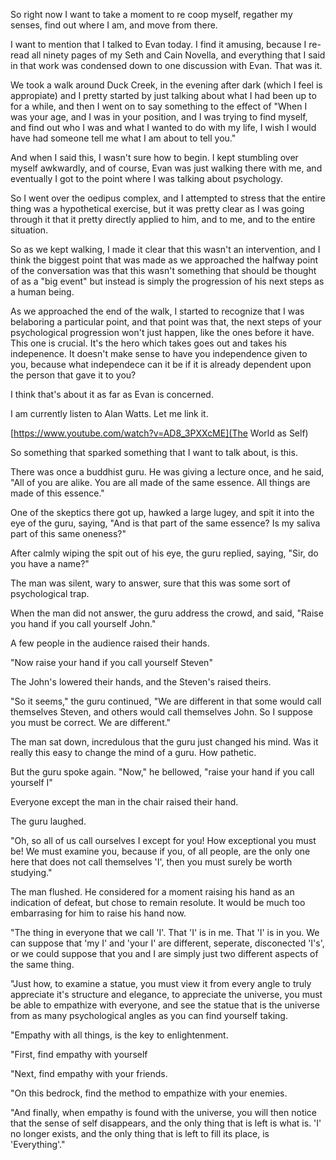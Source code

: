 So right now I want to take a moment to re coop myself, regather my senses,
find out where I am, and move from there.

I want to mention that I talked to Evan today. I find it amusing, because I
re-read all ninety pages of my Seth and Cain Novella, and everything that I
said in that work was condensed down to one discussion with Evan. That was it.

We took a walk around Duck Creek, in the evening after dark (which I feel is
appropiate) and I pretty started by just talking about what I had been up to
for a while, and then I went on to say something to the effect of "When I was
your age, and I was in your position, and I was trying to find myself, and
find out who I was and what I wanted to do with my life, I wish I would have
had someone tell me what I am about to tell you."

And when I said this, I wasn't sure how to begin. I kept stumbling over myself
awkwardly, and of course, Evan was just walking there with me, and eventually I
got to the point where I was talking about psychology.

So I went over the oedipus complex, and I attempted to stress that the entire
thing was a hypothetical exercise, but it was pretty clear as I was going
through it that it pretty directly applied to him, and to me, and to the entire
situation.

So as we kept walking, I made it clear that this wasn't an intervention, and I
think the biggest point that was made as we approached the halfway point of the
conversation was that this wasn't something that should be thought of as a "big
event" but instead is simply the progression of his next steps as a human
being.

As we approached the end of the walk, I started to recognize that I was
belaboring a particular point, and that point was that, the next steps of your
psychological progression won't just happen, like the ones before it have. This
one is crucial. It's the hero which takes goes out and takes his indepenence.
It doesn't make sense to have you independence given to you, because what
independece can it be if it is already dependent upon the person that gave it
to you?

I think that's about it as far as Evan is concerned.

I am currently listen to Alan Watts. Let me link it.

[https://www.youtube.com/watch?v=AD8_3PXXcME](The World as Self)

So something that sparked something that I want to talk about, is this.

There was once a buddhist guru. He was giving a lecture once, and he said, "All
of you are alike. You are all made of the same essence. All things are made of
this essence."

One of the skeptics there got up, hawked a large lugey, and spit it into the
eye of the guru, saying, "And is that part of the same essence? Is my saliva
part of this same oneness?"

After calmly wiping the spit out of his eye, the guru replied, saying, "Sir, do
you have a name?"

The man was silent, wary to answer, sure that this was some sort of
psychological trap.

When the man did not answer, the guru address the crowd, and said, "Raise you
hand if you call yourself John."

A few people in the audience raised their hands.

"Now raise your hand if you call yourself Steven"

The John's lowered their hands, and the Steven's raised theirs.

"So it seems," the guru continued, "We are different in that some would call
themselves Steven, and others would call themselves John. So I suppose you must
be correct. We are different."

The man sat down, incredulous that the guru just changed his mind. Was it
really this easy to change the mind of a guru. How pathetic.

But the guru spoke again. "Now," he bellowed, "raise your hand if you call
yourself I"

Everyone except the man in the chair raised their hand.

The guru laughed.

"Oh, so all of us call ourselves I except for you! How exceptional you must be!
We must examine you, because if you, of all people, are the only one here that
does not call themselves 'I', then you must surely be worth studying."

The man flushed. He considered for a moment raising his hand as an indication
of defeat, but chose to remain resolute. It would be much too embarrasing for
him to raise his hand now.

"The thing in everyone that we call 'I'. That 'I' is in me. That 'I' is in you.
We can suppose that 'my I' and 'your I' are different, seperate, disconected
'I's', or we could suppose that you and I are simply just two different aspects
of the same thing.

"Just how, to examine a statue, you must view it from every angle to truly
appreciate it's structure and elegance, to appreciate the universe, you
must be able to empathize with everyone, and see the statue that is the
universe from as many psychological angles as you can find yourself taking.

"Empathy with all things, is the key to enlightenment.

"First, find empathy with yourself

"Next, find empathy with your friends.

"On this bedrock, find the method to empathize with your enemies.

"And finally, when empathy is found with the universe, you will then notice
that the sense of self disappears, and the only thing that is left is what is.
'I' no longer exists, and the only thing that is left to fill its place, is
'Everything'."
